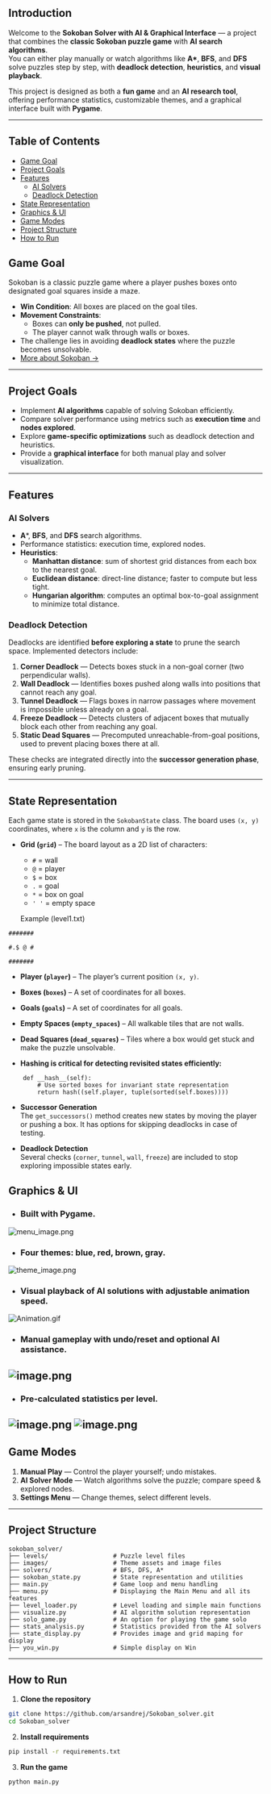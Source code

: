 ## Introduction  

Welcome to the **Sokoban Solver with AI & Graphical Interface** — a project that combines the **classic Sokoban puzzle game** with **AI search algorithms**.  
You can either play manually or watch algorithms like **A\***, **BFS**, and **DFS** solve puzzles step by step, with **deadlock detection**, **heuristics**, and **visual playback**.  

This project is designed as both a **fun game** and an **AI research tool**, offering performance statistics, customizable themes, and a graphical interface built with **Pygame**.  

---

## Table of Contents  

- [Game Goal](#game-goal)  
- [Project Goals](#project-goals)  
- [Features](#features)  
  - [AI Solvers](#ai-solvers)  
  - [Deadlock Detection](#deadlock-detection)  
- [State Representation](#state-representation)  
- [Graphics & UI](#graphics--ui)  
- [Game Modes](#game-modes)  
- [Project Structure](#project-structure)  
- [How to Run](#how-to-run)  

## Game Goal
Sokoban is a classic puzzle game where a player pushes boxes onto designated goal squares inside a maze.
- **Win Condition**: All boxes are placed on the goal tiles.
- **Movement Constraints**:
  - Boxes can **only be pushed**, not pulled.
  - The player cannot walk through walls or boxes.
- The challenge lies in avoiding **deadlock states** where the puzzle becomes unsolvable.
- [More about Sokoban →](https://en.wikipedia.org/wiki/Sokoban)

---

## Project Goals
- Implement **AI algorithms** capable of solving Sokoban efficiently.
- Compare solver performance using metrics such as **execution time** and **nodes explored**.
- Explore **game-specific optimizations** such as deadlock detection and heuristics.
- Provide a **graphical interface** for both manual play and solver visualization.

---

##  Features

### AI Solvers
- **A***, **BFS**, and **DFS** search algorithms.
- Performance statistics: execution time, explored nodes.
- **Heuristics**:
  - **Manhattan distance**: sum of shortest grid distances from each box to the nearest goal.
  - **Euclidean distance**: direct-line distance; faster to compute but less tight.
  - **Hungarian algorithm**: computes an optimal box-to-goal assignment to minimize total distance.

### Deadlock Detection
Deadlocks are identified **before exploring a state** to prune the search space. Implemented detectors include:
1. **Corner Deadlock** — Detects boxes stuck in a non-goal corner (two perpendicular walls).
2. **Wall Deadlock** — Identifies boxes pushed along walls into positions that cannot reach any goal.
3. **Tunnel Deadlock** — Flags boxes in narrow passages where movement is impossible unless already on a goal.
4. **Freeze Deadlock** — Detects clusters of adjacent boxes that mutually block each other from reaching any goal.
5. **Static Dead Squares** — Precomputed unreachable-from-goal positions, used to prevent placing boxes there at all.

These checks are integrated directly into the **successor generation phase**, ensuring early pruning.

---

## State Representation

Each game state is stored in the `SokobanState` class. The board uses `(x, y)` coordinates, where `x` is the column and `y` is the row.

- **Grid (`grid`)** – The board layout as a 2D list of characters:
  - `#` = wall  
  - `@` = player  
  - `$` = box  
  - `.` = goal  
  - `*` = box on goal  
  - `' '` = empty space
  
  Example (level1.txt)
```
#######

#.$ @ #

#######
```


- **Player (`player`)** – The player’s current position `(x, y)`.

- **Boxes (`boxes`)** – A set of coordinates for all boxes.

- **Goals (`goals`)** – A set of coordinates for all goals.

- **Empty Spaces (`empty_spaces`)** – All walkable tiles that are not walls.

- **Dead Squares (`dead_squares`)** – Tiles where a box would get stuck and make the puzzle unsolvable.

- **Hashing is critical for detecting revisited states efficiently:**
```
    def __hash__(self):
        # Use sorted boxes for invariant state representation
        return hash((self.player, tuple(sorted(self.boxes))))
```
- **Successor Generation**  
  The `get_successors()` method creates new states by moving the player or pushing a box. It has options for skipping deadlocks in case of testing.

- **Deadlock Detection**  
  Several checks (`corner`, `tunnel`, `wall`, `freeze`) are included to stop exploring impossible states early.



## Graphics & UI
- ### Built with **Pygame**.
![menu_image.png](images/menu_image.png)
- ### Four themes: blue, red, brown, gray.
![theme_image.png](images/theme_image.png)
- ### Visual playback of AI solutions with adjustable animation speed.
![Animation.gif](images/Animation.gif)
- ### Manual gameplay with undo/reset and optional AI assistance.
![image.png](images/image.png)
---
- ### Pre-calculated statistics per level.
![image.png](images/image_statistics.png)
![image.png](images/statistics_image.png)
---

##  Game Modes
1. **Manual Play** — Control the player yourself; undo mistakes.
2. **AI Solver Mode** — Watch algorithms solve the puzzle; compare speed & explored nodes.
3. **Settings Menu** — Change themes, select different levels.

---

## Project Structure
```
sokoban_solver/
├── levels/                  # Puzzle level files
├── images/                  # Theme assets and image files
├── solvers/                 # BFS, DFS, A*
├── sokoban_state.py         # State representation and utilities
├── main.py                  # Game loop and menu handling
├── menu.py                  # Displaying the Main Menu and all its features
├── level_loader.py          # Level loading and simple main functions
├── visualize.py             # AI algorithm solution representation
├── solo_game.py             # An option for playing the game solo 
├── stats_analysis.py        # Statistics provided from the AI solvers
├── state_display.py         # Provides image and grid maping for display
├── you_win.py               # Simple display on Win   
```

---
## How to Run

1. **Clone the repository**
```bash
git clone https://github.com/arsandrej/Sokoban_solver.git
cd Sokoban_solver
```

2. **Install requirements**
```bash
pip install -r requirements.txt
```

3. **Run the game**
```bash
python main.py
```
